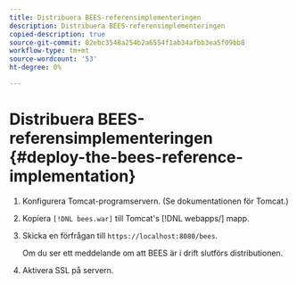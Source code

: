 ```yaml
---
title: Distribuera BEES-referensimplementeringen
description: Distribuera BEES-referensimplementeringen
copied-description: true
source-git-commit: 02ebc3548a254b2a6554f1ab34afbb3ea5f09bb8
workflow-type: tm+mt
source-wordcount: '53'
ht-degree: 0%

---
```


# Distribuera BEES-referensimplementeringen {#deploy-the-bees-reference-implementation}

1. Konfigurera Tomcat-programservern. (Se dokumentationen för Tomcat.)
1. Kopiera `[!DNL bees.war]` till Tomcat&#39;s [!DNL webapps/] mapp.
1. Skicka en förfrågan till `https://localhost:8080/bees`.

   Om du ser ett meddelande om att BEES är i drift slutförs distributionen.
1. Aktivera SSL på servern.

